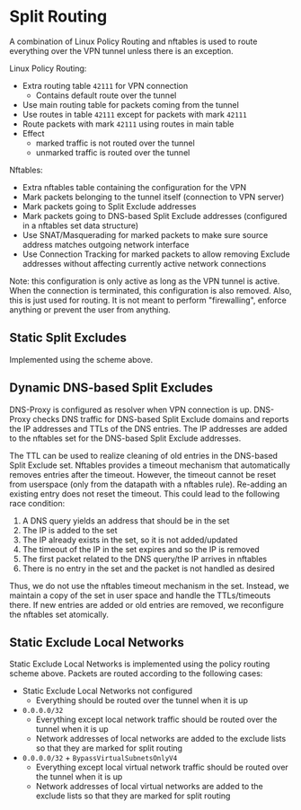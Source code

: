 # Split Routing

A combination of Linux Policy Routing and nftables is used to route everything
over the VPN tunnel unless there is an exception.

Linux Policy Routing:

* Extra routing table `42111` for VPN connection
  * Contains default route over the tunnel
* Use main routing table for packets coming from the tunnel
* Use routes in table `42111` except for packets with mark `42111`
* Route packets with mark `42111` using routes in main table
* Effect
  * marked traffic is not routed over the tunnel
  * unmarked traffic is routed over the tunnel

Nftables:

* Extra nftables table containing the configuration for the VPN
* Mark packets belonging to the tunnel itself (connection to VPN server)
* Mark packets going to Split Exclude addresses
* Mark packets going to DNS-based Split Exclude addresses (configured in a
  nftables set data structure)
* Use SNAT/Masquerading for marked packets to make sure source address matches
  outgoing network interface
* Use Connection Tracking for marked packets to allow removing Exclude
  addresses without affecting currently active network connections

Note: this configuration is only active as long as the VPN tunnel is active.
When the connection is terminated, this configuration is also removed. Also,
this is just used for routing. It is not meant to perform "firewalling",
enforce anything or prevent the user from anything.

## Static Split Excludes

Implemented using the scheme above.

## Dynamic DNS-based Split Excludes

DNS-Proxy is configured as resolver when VPN connection is up. DNS-Proxy checks
DNS traffic for DNS-based Split Exclude domains and reports the IP addresses
and TTLs of the DNS entries. The IP addresses are added to the nftables set for
the DNS-based Split Exclude addresses.

The TTL can be used to realize cleaning of old entries in the DNS-based Split
Exclude set. Nftables provides a timeout mechanism that automatically removes
entries after the timeout. However, the timeout cannot be reset from userspace
(only from the datapath with a nftables rule). Re-adding an existing entry does
not reset the timeout. This could lead to the following race condition:

1. A DNS query yields an address that should be in the set
2. The IP is added to the set
3. The IP already exists in the set, so it is not added/updated
4. The timeout of the IP in the set expires and so the IP is removed
5. The first packet related to the DNS query/the IP arrives in nftables
6. There is no entry in the set and the packet is not handled as desired

Thus, we do not use the nftables timeout mechanism in the set. Instead, we
maintain a copy of the set in user space and handle the TTLs/timeouts there.
If new entries are added or old entries are removed, we reconfigure the
nftables set atomically.

## Static Exclude Local Networks

Static Exclude Local Networks is implemented using the policy routing scheme
above. Packets are routed according to the following cases:

- Static Exclude Local Networks not configured
  - Everything should be routed over the tunnel when it is up
- `0.0.0.0/32`
  - Everything except local network traffic should be routed over the tunnel
    when it is up
  - Network addresses of local networks are added to the exclude lists so that
    they are marked for split routing
- `0.0.0.0/32` + `BypassVirtualSubnetsOnlyV4`
  - Everything except local virtual network traffic should be routed over the
    tunnel when it is up
  - Network addresses of local virtual networks are added to the exclude lists
    so that they are marked for split routing

